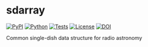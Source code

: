 # sdarray

[![PyPI](https://img.shields.io/pypi/v/sdarray.svg?label=PyPI&style=flat-square)](https://pypi.org/pypi/sdarray/)
[![Python](https://img.shields.io/pypi/pyversions/sdarray.svg?label=Python&color=yellow&style=flat-square)](https://pypi.org/pypi/sdarray/)
[![Tests](https://img.shields.io/github/workflow/status/sdarray/sdarray/Tests?logo=github&label=Tests&style=flat-square)](https://github.com/sdarray/sdarray/actions)
[![License](https://img.shields.io/badge/license-MIT-blue.svg?label=License&style=flat-square)](LICENSE)
[![DOI](https://img.shields.io/badge/DOI-10.5281/zenodo.5326043-blue?style=flat-square)](https://doi.org/10.5281/zenodo.5326043)

Common single-dish data structure for radio astronomy
